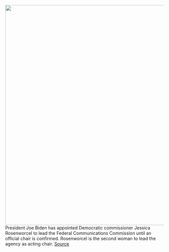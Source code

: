 <img src='https://cdn.vox-cdn.com/thumbor/GwUMZikjLRSJy7CEQQqk-z0JbH4=/0x0:5501x3668/1200x800/filters:focal(2311x1394:3191x2274)/cdn.vox-cdn.com/uploads/chorus_image/image/68701651/1144011213.0.jpg' width='700px' /><br/>
President Joe Biden has appointed Democratic commissioner Jessica Rosenworcel to lead the Federal Communications Commission until an official chair is confirmed. Rosenworcel is the second woman to lead the agency as acting chair.
<a href='https://www.theverge.com/2021/1/21/22240827/biden-acting-fcc-chair-rosenworcel-net-neutrality-acting'> Source <a/>
